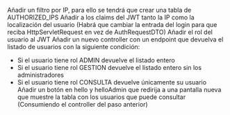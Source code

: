 Añadir un filtro por IP, para ello se tendrá que crear una tabla de AUTHORIZED_IPS
Añadir a los claims del JWT tanto la IP como la localización del usuario (Habrá que cambiar la entrada del login para
que reciba HttpServletRequest en vez de AuthRequestDTO)
Añadir el rol del usuario al JWT
Añadir un nuevo controller con un endpoint que devuelva el listado de usuarios con la siguiente condición:

- Si el usuario tiene rol ADMIN devuelve el listado entero
- Si el usuario tiene rol GESTION devuelve el listado entero sin los administradores
- Si el usuario tiene rol CONSULTA devuelve únicamente su usuario
  Añadir un botón en hello y helloAdmin que redirija a una pantalla nueva que muestre la tabla con los usuarios que
  puede consultar (Consumiendo el controller del paso anterior)